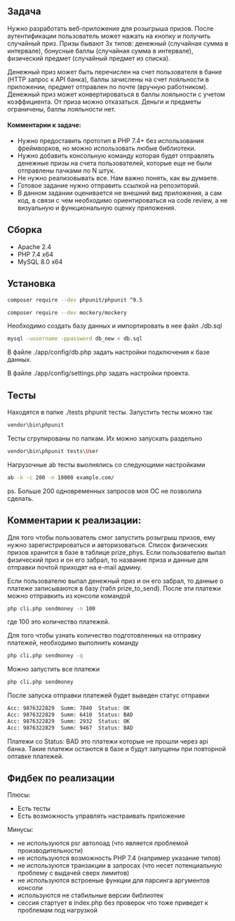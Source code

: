 ## Задача

Нужно разработать веб-приложение для розыгрыша призов. После аутентификации пользователь может
нажать на кнопку и получить случайный приз. Призы бывают 3х типов: денежный (случайная сумма в
интервале), бонусные баллы (случайная сумма в интервале), физический предмет (случайный предмет из
списка). 

Денежный приз может быть перечислен на счет пользователя в банке (HTTP запрос к API банка), баллы
зачислены на счет лояльности в приложении, предмет отправлен по почте (вручную работником).
Денежный приз может конвертироваться в баллы лояльности с учетом коэффициента. От приза можно
отказаться. Деньги и предметы ограничены, баллы лояльности нет.

#### Комментарии к задаче:

- Нужно предоставить прототип в PHP 7.4+ без использования фреймворков, но можно использовать любые
библиотеки.
- Нужно добавить консольную команду которая будет отправлять денежные призы на счета пользователей,
которые еще не были отправлены пачками по N штук.
- Не нужно реализовывать все. Нам важно понять, как вы думаете.
- Готовое задание нужно отправить ссылкой на репозиторий.
- В данном задании оценивается не внешний вид приложения, а сам код, в связи с чем необходимо
ориентироваться на code review, а не визуальную и функциональную оценку приложения.

## Сборка

- Apache 2.4
- PHP 7.4 x64
- MySQL 8.0 x64 

## Установка
```bash
composer require --dev phpunit/phpunit ^9.5
```
```bash
composer require --dev mockery/mockery
```

Необходимо создать базу данных и импортировать в нее файл ./db.sql
```bash
mysql -uusername -ppassword db_new < db.sql
```

В файле ./app/config/db.php задать настройки подключения к базе данных.

В файле ./app/config/settings.php задать настройки проекта.

## Тесты

Находятся в папке ./tests phpunit тесты. Запустить тесты можно так
```bash
vendor\bin\phpunit
```
Тесты сгрупированы по папкам. Их можно запускать раздельно
```bash
vendor\bin\phpunit tests\User
```
Нагрузочные ab тесты выолнялись со следующими настройками
```bash
ab -k -c 200 -n 10000 example.com/
```
ps. Больше 200 одновременных запросов моя ОС не позволила сделать.

## Комментарии к реализации:
Для того чтобы пользователь смог запустить розыгрыш призов, ему нужно зарегистрироваться и авторизоваться.
Список физических призов хранится в базе в таблице prize_phys. 
Если пользователю выпал физический приз и он его забрал, то название приза и данные для отправки почтой приходят на e-mail админу.

Если пользователю выпал денежный приз и он его забрал, то данные о платеже записываются в базу (табл prize_to_send).
После эти платежи можно отправкить из консоли командой
```bash
php cli.php sendmoney -n 100
```
где 100 это количество платежей.

Для того чтобы узнать количество подготовленных на отправку платежей, необходимо выполнить команду
```bash
php cli.php sendmoney -q
```
Можно запустить все платежи
```bash
php cli.php sendmoney
```
После запуска отправки платежей будет выведен статус отправки
```bash
Acc: 9876322829  Summ: 7840  Status: OK
Acc: 9876322829  Summ: 6410  Status: BAD
Acc: 9876322829  Summ: 2932  Status: OK
Acc: 9876322829  Summ: 9467  Status: BAD
```
Платежи со Status: BAD это платежи которые не прошли через api банка. Такие платежи остаются в базе и будут запущены при повторной оптавке платежей.
## Фидбек по реализации

Плюсы:
- Есть тесты
- Есть возможность управлять настраивать приложение

Минусы:
- не используются psr автолоад (что является проблемой производительности)
- не используются возможность PHP 7.4 (например указание типов)
- не используются транзакции в запросах (что несет потенциальную проблему с выдачей сверх лимитов)
- не используются встроеные функции для парсинга аргументов консоли
- используются не стабильные версии библиотек
- сессия стартует в index.php без проверок что тоже приведет к проблемам под нагрузкой